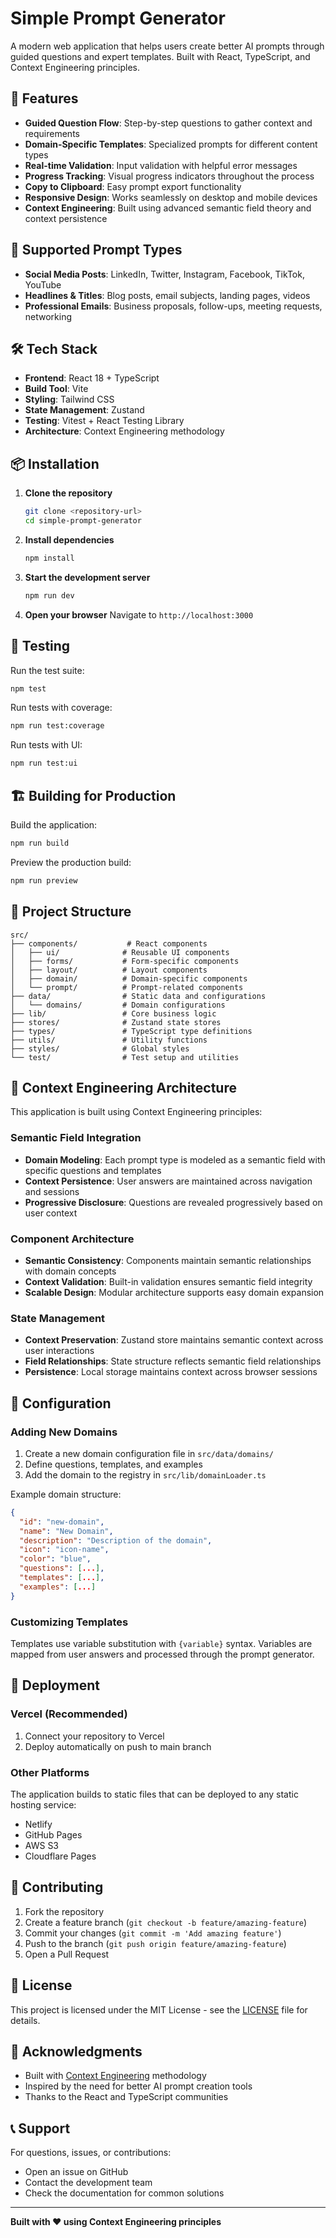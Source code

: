 # Simple Prompt Generator

A modern web application that helps users create better AI prompts through guided questions and expert templates. Built with React, TypeScript, and Context Engineering principles.

## 🚀 Features

- **Guided Question Flow**: Step-by-step questions to gather context and requirements
- **Domain-Specific Templates**: Specialized prompts for different content types
- **Real-time Validation**: Input validation with helpful error messages
- **Progress Tracking**: Visual progress indicators throughout the process
- **Copy to Clipboard**: Easy prompt export functionality
- **Responsive Design**: Works seamlessly on desktop and mobile devices
- **Context Engineering**: Built using advanced semantic field theory and context persistence

## 🎯 Supported Prompt Types

- **Social Media Posts**: LinkedIn, Twitter, Instagram, Facebook, TikTok, YouTube
- **Headlines & Titles**: Blog posts, email subjects, landing pages, videos
- **Professional Emails**: Business proposals, follow-ups, meeting requests, networking

## 🛠️ Tech Stack

- **Frontend**: React 18 + TypeScript
- **Build Tool**: Vite
- **Styling**: Tailwind CSS
- **State Management**: Zustand
- **Testing**: Vitest + React Testing Library
- **Architecture**: Context Engineering methodology

## 📦 Installation

1. **Clone the repository**
   ```bash
   git clone <repository-url>
   cd simple-prompt-generator
   ```

2. **Install dependencies**
   ```bash
   npm install
   ```

3. **Start the development server**
   ```bash
   npm run dev
   ```

4. **Open your browser**
   Navigate to `http://localhost:3000`

## 🧪 Testing

Run the test suite:
```bash
npm test
```

Run tests with coverage:
```bash
npm run test:coverage
```

Run tests with UI:
```bash
npm run test:ui
```

## 🏗️ Building for Production

Build the application:
```bash
npm run build
```

Preview the production build:
```bash
npm run preview
```

## 📁 Project Structure

```
src/
├── components/           # React components
│   ├── ui/              # Reusable UI components
│   ├── forms/           # Form-specific components
│   ├── layout/          # Layout components
│   ├── domain/          # Domain-specific components
│   └── prompt/          # Prompt-related components
├── data/                # Static data and configurations
│   └── domains/         # Domain configurations
├── lib/                 # Core business logic
├── stores/              # Zustand state stores
├── types/               # TypeScript type definitions
├── utils/               # Utility functions
├── styles/              # Global styles
└── test/                # Test setup and utilities
```

## 🎨 Context Engineering Architecture

This application is built using Context Engineering principles:

### Semantic Field Integration
- **Domain Modeling**: Each prompt type is modeled as a semantic field with specific questions and templates
- **Context Persistence**: User answers are maintained across navigation and sessions
- **Progressive Disclosure**: Questions are revealed progressively based on user context

### Component Architecture
- **Semantic Consistency**: Components maintain semantic relationships with domain concepts
- **Context Validation**: Built-in validation ensures semantic field integrity
- **Scalable Design**: Modular architecture supports easy domain expansion

### State Management
- **Context Preservation**: Zustand store maintains semantic context across user interactions
- **Field Relationships**: State structure reflects semantic field relationships
- **Persistence**: Local storage maintains context across browser sessions

## 🔧 Configuration

### Adding New Domains

1. Create a new domain configuration file in `src/data/domains/`
2. Define questions, templates, and examples
3. Add the domain to the registry in `src/lib/domainLoader.ts`

Example domain structure:
```json
{
  "id": "new-domain",
  "name": "New Domain",
  "description": "Description of the domain",
  "icon": "icon-name",
  "color": "blue",
  "questions": [...],
  "templates": [...],
  "examples": [...]
}
```

### Customizing Templates

Templates use variable substitution with `{variable}` syntax. Variables are mapped from user answers and processed through the prompt generator.

## 🚀 Deployment

### Vercel (Recommended)
1. Connect your repository to Vercel
2. Deploy automatically on push to main branch

### Other Platforms
The application builds to static files that can be deployed to any static hosting service:
- Netlify
- GitHub Pages
- AWS S3
- Cloudflare Pages

## 🤝 Contributing

1. Fork the repository
2. Create a feature branch (`git checkout -b feature/amazing-feature`)
3. Commit your changes (`git commit -m 'Add amazing feature'`)
4. Push to the branch (`git push origin feature/amazing-feature`)
5. Open a Pull Request

## 📝 License

This project is licensed under the MIT License - see the [LICENSE](LICENSE) file for details.

## 🙏 Acknowledgments

- Built with [Context Engineering](https://contextengineering.com) methodology
- Inspired by the need for better AI prompt creation tools
- Thanks to the React and TypeScript communities

## 📞 Support

For questions, issues, or contributions:
- Open an issue on GitHub
- Contact the development team
- Check the documentation for common solutions

---

**Built with ❤️ using Context Engineering principles**
